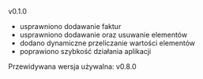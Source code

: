 v0.1.0
- usprawniono dodawanie faktur
- usprawniono dodawanie oraz usuwanie elementów
- dodano dynamiczne przeliczanie wartości elementów
- poprawiono szybkość działania aplikacji

Przewidywana wersja używalna: v0.8.0